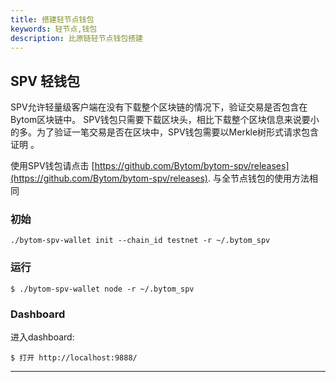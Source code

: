 ```yaml
---
title: 搭建轻节点钱包
keywords: 轻节点,钱包
description: 比原链轻节点钱包搭建
---
```


## SPV 轻钱包

SPV允许轻量级客户端在没有下载整个区块链的情况下，验证交易是否包含在Bytom区块链中。 SPV钱包只需要下载区块头，相比下载整个区块信息来说要小的多。为了验证一笔交易是否在区块中，SPV钱包需要以Merkle树形式请求包含证明
。

使用SPV钱包请点击 [https://github.com/Bytom/bytom-spv/releases](https://github.com/Bytom/bytom-spv/releases). 
与全节点钱包的使用方法相同

### 初始 

```
./bytom-spv-wallet init --chain_id testnet -r ~/.bytom_spv
```

### 运行

```
$ ./bytom-spv-wallet node -r ~/.bytom_spv
```

### Dashboard
进入dashboard:
```
$ 打开 http://localhost:9888/
```

---
